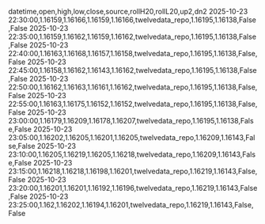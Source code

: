 datetime,open,high,low,close,source,rollH20,rollL20,up2,dn2
2025-10-23 22:30:00,1.16159,1.16166,1.16159,1.16166,twelvedata_repo,1.16195,1.16138,False,False
2025-10-23 22:35:00,1.16159,1.16162,1.16159,1.16162,twelvedata_repo,1.16195,1.16138,False,False
2025-10-23 22:40:00,1.16163,1.16168,1.16157,1.16158,twelvedata_repo,1.16195,1.16138,False,False
2025-10-23 22:45:00,1.16158,1.16162,1.16143,1.16162,twelvedata_repo,1.16195,1.16138,False,False
2025-10-23 22:50:00,1.16162,1.16163,1.16161,1.16162,twelvedata_repo,1.16195,1.16138,False,False
2025-10-23 22:55:00,1.16163,1.16175,1.16152,1.16152,twelvedata_repo,1.16195,1.16138,False,False
2025-10-23 23:00:00,1.16179,1.16209,1.16178,1.16207,twelvedata_repo,1.16195,1.16138,False,False
2025-10-23 23:05:00,1.16202,1.16205,1.16201,1.16205,twelvedata_repo,1.16209,1.16143,False,False
2025-10-23 23:10:00,1.16205,1.16219,1.16205,1.16218,twelvedata_repo,1.16209,1.16143,False,False
2025-10-23 23:15:00,1.16218,1.16218,1.16198,1.16201,twelvedata_repo,1.16219,1.16143,False,False
2025-10-23 23:20:00,1.16201,1.16201,1.16192,1.16196,twelvedata_repo,1.16219,1.16143,False,False
2025-10-23 23:25:00,1.162,1.16202,1.16194,1.16201,twelvedata_repo,1.16219,1.16143,False,False
